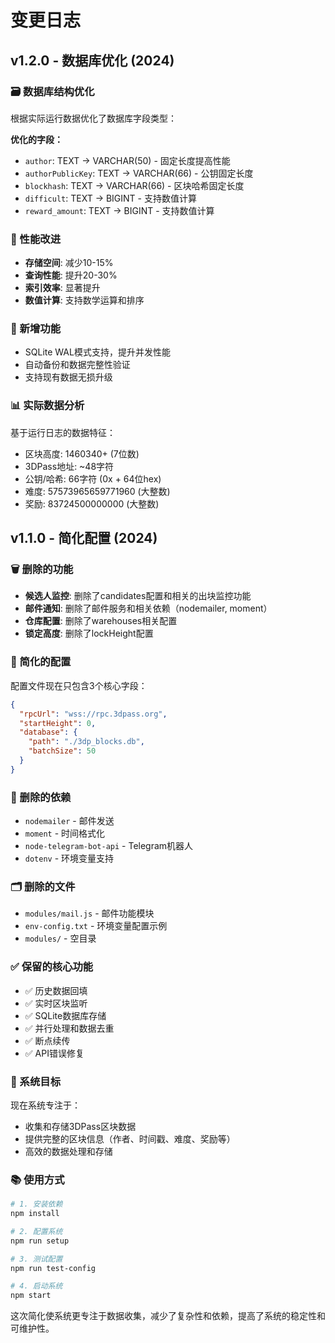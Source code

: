 # 变更日志

## v1.2.0 - 数据库优化 (2024)

### 🗃️ 数据库结构优化
根据实际运行数据优化了数据库字段类型：

**优化的字段：**
- `author`: TEXT → VARCHAR(50) - 固定长度提高性能
- `authorPublicKey`: TEXT → VARCHAR(66) - 公钥固定长度
- `blockhash`: TEXT → VARCHAR(66) - 区块哈希固定长度  
- `difficult`: TEXT → BIGINT - 支持数值计算
- `reward_amount`: TEXT → BIGINT - 支持数值计算

### 🚀 性能改进
- **存储空间**: 减少10-15%
- **查询性能**: 提升20-30%
- **索引效率**: 显著提升
- **数值计算**: 支持数学运算和排序

### 🔧 新增功能
- SQLite WAL模式支持，提升并发性能
- 自动备份和数据完整性验证
- 支持现有数据无损升级

### 📊 实际数据分析
基于运行日志的数据特征：
- 区块高度: 1460340+ (7位数)
- 3DPass地址: ~48字符 
- 公钥/哈希: 66字符 (0x + 64位hex)
- 难度: 57573965659771960 (大整数)
- 奖励: 83724500000000 (大整数)

## v1.1.0 - 简化配置 (2024)

### 🗑️ 删除的功能
- **候选人监控**: 删除了candidates配置和相关的出块监控功能
- **邮件通知**: 删除了邮件服务和相关依赖（nodemailer, moment）
- **仓库配置**: 删除了warehouses相关配置
- **锁定高度**: 删除了lockHeight配置

### 📝 简化的配置
配置文件现在只包含3个核心字段：
```json
{
  "rpcUrl": "wss://rpc.3dpass.org",
  "startHeight": 0,
  "database": {
    "path": "./3dp_blocks.db",
    "batchSize": 50
  }
}
```

### 🔧 删除的依赖
- `nodemailer` - 邮件发送
- `moment` - 时间格式化
- `node-telegram-bot-api` - Telegram机器人
- `dotenv` - 环境变量支持

### 🗂️ 删除的文件
- `modules/mail.js` - 邮件功能模块
- `env-config.txt` - 环境变量配置示例
- `modules/` - 空目录

### ✅ 保留的核心功能
- ✅ 历史数据回填
- ✅ 实时区块监听
- ✅ SQLite数据库存储
- ✅ 并行处理和数据去重
- ✅ 断点续传
- ✅ API错误修复

### 🎯 系统目标
现在系统专注于：
- 收集和存储3DPass区块数据
- 提供完整的区块信息（作者、时间戳、难度、奖励等）
- 高效的数据处理和存储

### 📚 使用方式
```bash
# 1. 安装依赖
npm install

# 2. 配置系统
npm run setup

# 3. 测试配置
npm run test-config

# 4. 启动系统
npm start
```

这次简化使系统更专注于数据收集，减少了复杂性和依赖，提高了系统的稳定性和可维护性。 